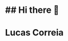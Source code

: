 #	## Hi there 👋
# Lucas Correia

<!--
**lucasmcorreia7/lucasmcorreia7** is a ✨ _special_ ✨ repository because its `README.md` (this file) appears on your GitHub profile.

Here are some ideas to get you started:
[![Instagram Badge](https://img.shields.io/badge/-@404_lmc-6633cc?style=flat-square&labelColor=6633cc&logo=twitter&logoColor=white&link=https://www.instagram.com/404_lmc/)](https://www.instagram.com/404_lmc/

Hi!My name is Lucas Correia, im' from Brazil, I'm software engineer, that has been working as a back-end developer

I'm passionate about solving problems and learning. Always open to new challenges and ready to face changes.


###🌎 ''Knowledge is a glass that never fills''.

 🔭 I’m currently working on ...
- 🌱 I’m currently learning ...
- 👯 I’m looking to collaborate on ...
- 🤔 I’m looking for help with ...
- 💬 Ask me about ...
- 📫 How to reach me: ...
- 😄 Pronouns: ...
- ⚡ Fun fact: ...
-->

